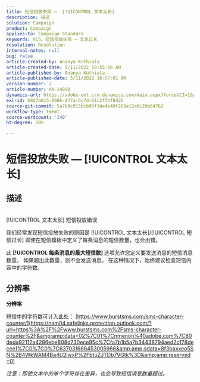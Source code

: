 ```yaml
---
title: 短信投放失败 —  [!UICONTROL 文本太长]
description: 描述
solution: Campaign
product: Campaign
applies-to: Campaign Standard
keywords: KCS、短信投放失败 — 文本过长
resolution: Resolution
internal-notes: null
bug: false
article-created-by: Ananya Kuthiala
article-created-date: 5/11/2022 10:55:56 AM
article-published-by: Ananya Kuthiala
article-published-date: 5/11/2022 10:57:01 AM
version-number: 2
article-number: KA-14890
dynamics-url: https://adobe-ent.crm.dynamics.com/main.aspx?forceUCI=1&pagetype=entityrecord&etn=knowledgearticle&id=3ff419ea-18d1-ec11-a7b5-0022480a8e40
exl-id: b8d7b015-008b-477a-bc7d-61c2ffbf8d26
source-git-commit: 5a7b9c9156cb90f34e4e49f268e12a0c29b64762
workflow-type: tm+mt
source-wordcount: '140'
ht-degree: 10%

---
```


# 短信投放失败 —  [!UICONTROL 文本太长]

## 描述

<br>[!UICONTROL 文本太长] 短信投放错误

我们经常发现短信投放失败的原因是 [!UICONTROL 文本太长]/[!UICONTROL 短信过长] 即使在短信模板中定义了每条消息的短信数量，也会出错。

此 <b>[!UICONTROL 每条消息的最大短信数] </b>选项允许您定义要发送消息的短信消息数量。 如果超出此数量，则不会发送消息。 在这种情况下，始终建议检查短信内容中的字符数。

## 分辨率

<b>分辨率</b>

短信中的字符数可计入此处： [https://www.burstsms.com/sms-character-counter/](https://nam04.safelinks.protection.outlook.com/?url=https%3A%2F%2Fwww.burstsms.com%2Fsms-character-counter%2F&amp;amp;data=02%7C01%7Cnmenon%40adobe.com%7C80deda92112a4286ebe808d730ece95c%7Cfa7b1b5a7b34438794aed2c178decee1%7C0%7C0%7C637031666453005966&amp;amp;sdata=8f3baxxeo5SN%2B4WkWAM4Ba4LQIwxP%2FbtuZJTDb7VGtk%3D&amp;amp;reserved=0)


*注意：即使文本中的单个字符存在差异，也会导致短信消息数量超过。*
